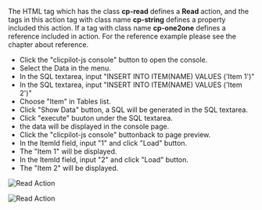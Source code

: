 The HTML tag which has the class __cp-read__ defines a __Read__ action, and the tags in this action tag with class name __cp-string__ defines a property included this action. If a tag with class name __cp-one2one__ defines a reference included in action. For the reference example please see the chapter about reference.


* Click the "clicpilot-js console" button to open the console. 
* Select the Data in the menu. 
* In the SQL textarea, input "INSERT INTO ITEM(NAME) VALUES ('Item 1')"
* In the SQL textarea, input "INSERT INTO ITEM(NAME) VALUES ('Item 2')"
* Choose "Item" in Tables list.
* Click "Show Data" button, a SQL will be generated in the SQL textarea.
* Click "execute" buuton under the SQL textarea.
* the data will be displayed in the console page.
* Click the "clicpilot-js console" buttonback to page preview.
* In the ItemId field, input "1" and click "Load" button.
* The "Item 1" will be displayed.
* In the ItemId field, input "2" and click "Load" button.
* The "Item 2" will be displayed.


![Read Action](./data/read/read_action_1.jpg)

![Read Action](./data/read/read_action_2.jpg)